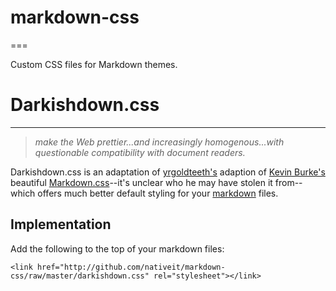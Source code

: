 # markdown-css
===

Custom CSS files for Markdown themes.

# Darkishdown.css
---

> *make the Web prettier...and increasingly homogenous...with questionable compatibility with document readers.*

Darkishdown.css is an adaptation of [yrgoldteeth's](http://github.com/yrgoldteeth/darkdowncss/) adaption of [Kevin Burke's](http://kev.inburke.com/) beautiful
[Markdown.css](http://kevinburke.bitbucket.org/markdowncss)--it's unclear who he may have stolen it from--which offers much better default styling for your [markdown](http://daringfireball.net/projects/markdown/) files.

## Implementation

Add the following to the top of your markdown files:

    <link href="http://github.com/nativeit/markdown-css/raw/master/darkishdown.css" rel="stylesheet"></link> 

